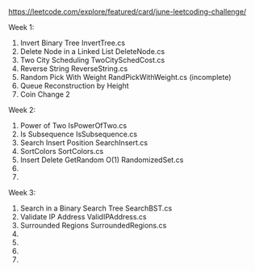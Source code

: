 https://leetcode.com/explore/featured/card/june-leetcoding-challenge/

Week 1:
1) Invert Binary Tree               InvertTree.cs
2) Delete Node in a Linked List     DeleteNode.cs
3) Two City Scheduling              TwoCitySchedCost.cs
4) Reverse String                   ReverseString.cs
5) Random Pick With Weight          RandPickWithWeight.cs       (incomplete)
6) Queue Reconstruction by Height   
7) Coin Change 2                    

Week 2:
1) Power of Two                     IsPowerOfTwo.cs
2) Is Subsequence                   IsSubsequence.cs
3) Search Insert Position           SearchInsert.cs
4) SortColors                       SortColors.cs
5) Insert Delete GetRandom O(1)     RandomizedSet.cs
6) 
7) 

Week 3:
1) Search in a Binary Search Tree   SearchBST.cs
2) Validate IP Address              ValidIPAddress.cs
3) Surrounded Regions               SurroundedRegions.cs
4) 
5) 
6) 
7) 